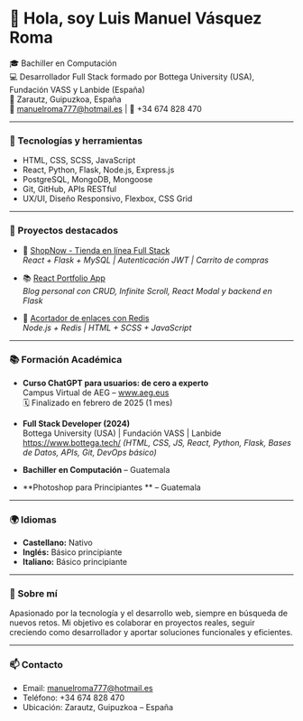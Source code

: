 # 👋 Hola, soy Luis Manuel Vásquez Roma

🎓 Bachiller en Computación  
💻 Desarrollador Full Stack formado por Bottega University (USA), Fundación VASS y Lanbide (España)  
📍 Zarautz, Guipuzkoa, España  
📧 manuelroma777@hotmail.es | 📱 +34 674 828 470

---

### 🚀 Tecnologías y herramientas

- HTML, CSS, SCSS, JavaScript
- React, Python, Flask, Node.js, Express.js
- PostgreSQL, MongoDB, Mongoose
- Git, GitHub, APIs RESTful
- UX/UI, Diseño Responsivo, Flexbox, CSS Grid

---

### 📂 Proyectos destacados

- 🛒 [ShopNow - Tienda en línea Full Stack](https://github.com/manuelroma777/capstone_project)  
  _React + Flask + MySQL | Autenticación JWT | Carrito de compras_

- 📚 [React Portfolio App](https://github.com/manuelroma777/luis-roma-react-portfolio/tree/master)  
  _Blog personal con CRUD, Infinite Scroll, React Modal y backend en Flask_

- 🔗 [Acortador de enlaces con Redis](https://github.com/manuelroma777/redis-project)  
  _Node.js + Redis | HTML + SCSS + JavaScript_


---

### 📚 Formación Académica

- **Curso ChatGPT para usuarios: de cero a experto**  
  Campus Virtual de AEG – www.aeg.eus  
  🗓 Finalizado en febrero de 2025 (1 mes)  

- **Full Stack Developer (2024)**  
  Bottega University (USA) | Fundación VASS | Lanbide  https://www.bottega.tech/
  _(HTML, CSS, JS, React, Python, Flask, Bases de Datos, APIs, Git, DevOps básico)_

- **Bachiller en Computación** – Guatemala  
- **Photoshop para Principiantes ** – Guatemala

---

### 🌍 Idiomas

- **Castellano:** Nativo  
- **Inglés:** Básico principiante  
- **Italiano:** Básico principiante

---

### 💬 Sobre mí

Apasionado por la tecnología y el desarrollo web, siempre en búsqueda de nuevos retos. Mi objetivo es colaborar en proyectos reales, seguir creciendo como desarrollador y aportar soluciones funcionales y eficientes.

---

### 📫 Contacto

- Email: manuelroma777@hotmail.es  
- Teléfono: +34 674 828 470  
- Ubicación: Zarautz, Guipuzkoa – España  




<!---
manuelroma777/manuelroma777 is a ✨ special ✨ repository because its `README.md` (this file) appears on your GitHub profile.
You can click the Preview link to take a look at your changes.
--->
